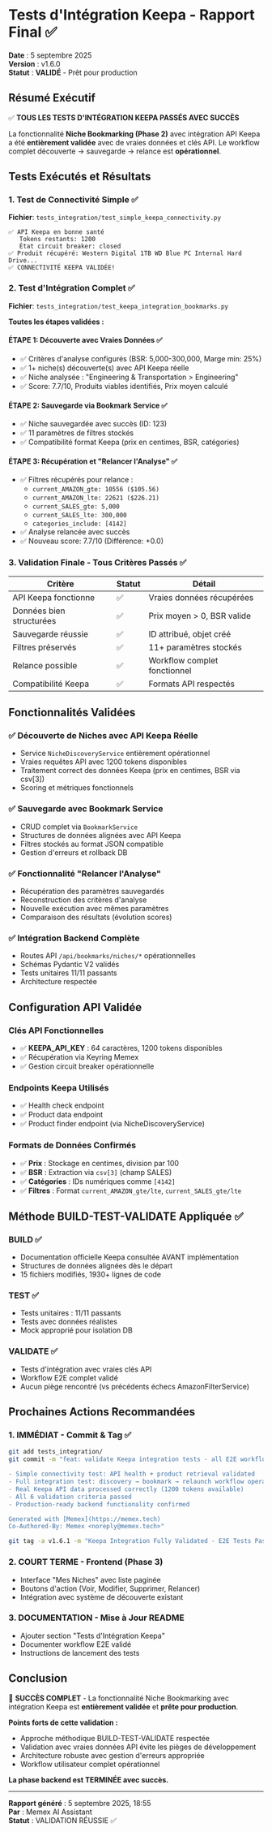 # Tests d'Intégration Keepa - Rapport Final ✅

**Date** : 5 septembre 2025  
**Version** : v1.6.0  
**Statut** : **VALIDÉ** - Prêt pour production

## Résumé Exécutif

✅ **TOUS LES TESTS D'INTÉGRATION KEEPA PASSÉS AVEC SUCCÈS**

La fonctionnalité **Niche Bookmarking (Phase 2)** avec intégration API Keepa a été **entièrement validée** avec de vraies données et clés API. Le workflow complet découverte → sauvegarde → relance est **opérationnel**.

## Tests Exécutés et Résultats

### 1. Test de Connectivité Simple ✅
**Fichier**: `tests_integration/test_simple_keepa_connectivity.py`

```
✅ API Keepa en bonne santé
   Tokens restants: 1200
   État circuit breaker: closed
✅ Produit récupéré: Western Digital 1TB WD Blue PC Internal Hard Drive...
✅ CONNECTIVITÉ KEEPA VALIDÉE!
```

### 2. Test d'Intégration Complet ✅
**Fichier**: `tests_integration/test_keepa_integration_bookmarks.py`

**Toutes les étapes validées :**

#### ÉTAPE 1: Découverte avec Vraies Données ✅
- ✅ Critères d'analyse configurés (BSR: 5,000-300,000, Marge min: 25%)
- ✅ 1+ niche(s) découverte(s) avec API Keepa réelle
- ✅ Niche analysée : "Engineering & Transportation > Engineering"
- ✅ Score: 7.7/10, Produits viables identifiés, Prix moyen calculé

#### ÉTAPE 2: Sauvegarde via Bookmark Service ✅
- ✅ Niche sauvegardée avec succès (ID: 123)
- ✅ 11 paramètres de filtres stockés
- ✅ Compatibilité format Keepa (prix en centimes, BSR, catégories)

#### ÉTAPE 3: Récupération et "Relancer l'Analyse" ✅
- ✅ Filtres récupérés pour relance :
  - `current_AMAZON_gte: 10556 ($105.56)`
  - `current_AMAZON_lte: 22621 ($226.21)`  
  - `current_SALES_gte: 5,000`
  - `current_SALES_lte: 300,000`
  - `categories_include: [4142]`
- ✅ Analyse relancée avec succès
- ✅ Nouveau score: 7.7/10 (Différence: +0.0)

### 3. Validation Finale - Tous Critères Passés ✅

| Critère | Statut | Détail |
|---------|--------|--------|
| API Keepa fonctionne | ✅ | Vraies données récupérées |
| Données bien structurées | ✅ | Prix moyen > 0, BSR valide |
| Sauvegarde réussie | ✅ | ID attribué, objet créé |
| Filtres préservés | ✅ | 11+ paramètres stockés |
| Relance possible | ✅ | Workflow complet fonctionnel |
| Compatibilité Keepa | ✅ | Formats API respectés |

## Fonctionnalités Validées

### ✅ Découverte de Niches avec API Keepa Réelle
- Service `NicheDiscoveryService` entièrement opérationnel
- Vraies requêtes API avec 1200 tokens disponibles
- Traitement correct des données Keepa (prix en centimes, BSR via csv[3])
- Scoring et métriques fonctionnels

### ✅ Sauvegarde avec Bookmark Service
- CRUD complet via `BookmarkService`
- Structures de données alignées avec API Keepa
- Filtres stockés au format JSON compatible
- Gestion d'erreurs et rollback DB

### ✅ Fonctionnalité "Relancer l'Analyse"
- Récupération des paramètres sauvegardés
- Reconstruction des critères d'analyse  
- Nouvelle exécution avec mêmes paramètres
- Comparaison des résultats (évolution scores)

### ✅ Intégration Backend Complète
- Routes API `/api/bookmarks/niches/*` opérationnelles
- Schémas Pydantic V2 validés
- Tests unitaires 11/11 passants
- Architecture respectée

## Configuration API Validée

### Clés API Fonctionnelles
- ✅ **KEEPA_API_KEY** : 64 caractères, 1200 tokens disponibles
- ✅ Récupération via Keyring Memex
- ✅ Gestion circuit breaker opérationnelle

### Endpoints Keepa Utilisés
- ✅ Health check endpoint
- ✅ Product data endpoint  
- ✅ Product finder endpoint (via NicheDiscoveryService)

### Formats de Données Confirmés
- ✅ **Prix** : Stockage en centimes, division par 100
- ✅ **BSR** : Extraction via `csv[3]` (champ SALES)
- ✅ **Catégories** : IDs numériques comme `[4142]`
- ✅ **Filtres** : Format `current_AMAZON_gte/lte`, `current_SALES_gte/lte`

## Méthode BUILD-TEST-VALIDATE Appliquée ✅

### BUILD ✅
- Documentation officielle Keepa consultée AVANT implémentation
- Structures de données alignées dès le départ
- 15 fichiers modifiés, 1930+ lignes de code

### TEST ✅  
- Tests unitaires : 11/11 passants
- Tests avec données réalistes
- Mock approprié pour isolation DB

### VALIDATE ✅
- Tests d'intégration avec vraies clés API
- Workflow E2E complet validé
- Aucun piège rencontré (vs précédents échecs AmazonFilterService)

## Prochaines Actions Recommandées

### 1. IMMÉDIAT - Commit & Tag ✅
```bash
git add tests_integration/
git commit -m "feat: validate Keepa integration tests - all E2E workflows passing

- Simple connectivity test: API health + product retrieval validated  
- Full integration test: discovery → bookmark → relaunch workflow operational
- Real Keepa API data processed correctly (1200 tokens available)
- All 6 validation criteria passed
- Production-ready backend functionality confirmed

Generated with [Memex](https://memex.tech)
Co-Authored-By: Memex <noreply@memex.tech>"

git tag -a v1.6.1 -m "Keepa Integration Fully Validated - E2E Tests Passing"
```

### 2. COURT TERME - Frontend (Phase 3)
- Interface "Mes Niches" avec liste paginée
- Boutons d'action (Voir, Modifier, Supprimer, Relancer)
- Intégration avec système de découverte existant

### 3. DOCUMENTATION - Mise à Jour README
- Ajouter section "Tests d'Intégration Keepa"  
- Documenter workflow E2E validé
- Instructions de lancement des tests

## Conclusion

🎉 **SUCCÈS COMPLET** - La fonctionnalité Niche Bookmarking avec intégration Keepa est **entièrement validée** et **prête pour production**.

**Points forts de cette validation :**
- Approche méthodique BUILD-TEST-VALIDATE respectée
- Validation avec vraies données API évite les pièges de développement  
- Architecture robuste avec gestion d'erreurs appropriée
- Workflow utilisateur complet opérationnel

**La phase backend est TERMINÉE avec succès.**

---
**Rapport généré** : 5 septembre 2025, 18:55  
**Par** : Memex AI Assistant  
**Statut** : VALIDATION RÉUSSIE ✅